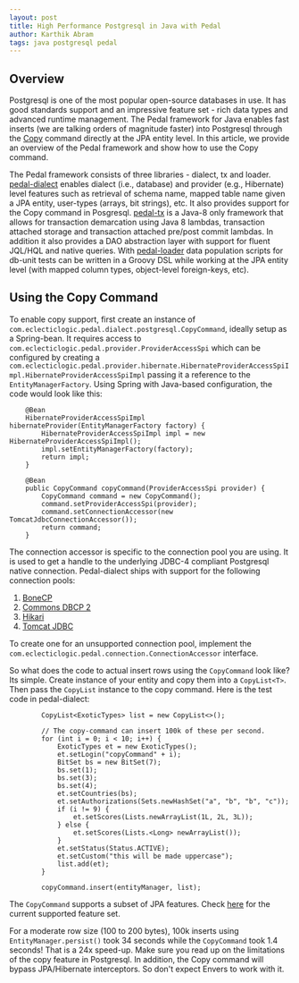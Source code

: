 ```yaml
---
layout: post
title: High Performance Postgresql in Java with Pedal
author: Karthik Abram
tags: java postgresql pedal 
---
```


## Overview

Postgresql is one of the most popular open-source databases in use. It has good standards support and an impressive feature set - rich data types and advanced runtime management. The Pedal framework for Java enables fast inserts (we are talking orders of magnitude faster) into Postgresql through the [Copy](http://www.postgresql.org/docs/9.4/static/sql-copy.html) command directly at the JPA entity level. In this article, we provide an overview of the Pedal framework and show how to use the Copy command.   
 
The Pedal framework consists of three libraries - dialect, tx and loader. [pedal-dialect](http://www.eclecticlogic.com/pedal-dialect) enables dialect (i.e., database) and provider (e.g., Hibernate) level features such as retrieval of schema name, mapped table name given a JPA entity, user-types (arrays, bit strings), etc. It also provides support for the Copy command in Posgresql. [pedal-tx](http://www.eclecticlogic.com/pedal-tx) is a Java-8 only framework that allows for transaction demarcation using Java 8 lambdas, transaction attached storage and transaction attached pre/post commit lambdas. In addition it also provides a DAO abstraction layer with support for fluent JQL/HQL and native queries. With [pedal-loader](http://www.eclecticlogic.com/pedal-loader) data population scripts for db-unit tests can be written in a Groovy DSL while working at the JPA entity level (with mapped column types, object-level foreign-keys, etc). 

## Using the Copy Command

To enable copy support, first create an instance of `com.eclecticlogic.pedal.dialect.postgresql.CopyCommand`, ideally setup as a Spring-bean. It requires access to `com.eclecticlogic.pedal.provider.ProviderAccessSpi` which can be configured by creating a `com.eclecticlogic.pedal.provider.hibernate.HibernateProviderAccessSpiImpl.HibernateProviderAccessSpiImpl` passing it a reference to the `EntityManagerFactory`. Using Spring with Java-based configuration, the code would look like this:

```
    @Bean
    HibernateProviderAccessSpiImpl hibernateProvider(EntityManagerFactory factory) {
        HibernateProviderAccessSpiImpl impl = new HibernateProviderAccessSpiImpl();
        impl.setEntityManagerFactory(factory);
        return impl;
    }

    @Bean
    public CopyCommand copyCommand(ProviderAccessSpi provider) {
        CopyCommand command = new CopyCommand();
        command.setProviderAccessSpi(provider);
        command.setConnectionAccessor(new TomcatJdbcConnectionAccessor());
        return command;
    }
``` 

The connection accessor is specific to the connection pool you are using. It is used to get a handle to the underlying JDBC-4 compliant Postgresql native connection. Pedal-dialect ships with support for the following connection pools:

1. [BoneCP](http://jolbox.com/)
2. [Commons DBCP 2](http://commons.apache.org/proper/commons-dbcp/)
3. [Hikari](https://github.com/brettwooldridge/HikariCP)
4. [Tomcat JDBC](http://tomcat.apache.org/tomcat-7.0-doc/jdbc-pool.html) 

To create one for an unsupported connection pool, implement the `com.eclecticlogic.pedal.connection.ConnectionAccessor` interface.

So what does the code to actual insert rows using the `CopyCommand` look like? Its simple. Create instance of your entity and copy them into a `CopyList<T>`. Then pass the `CopyList` instance to the copy command. Here is the test code in pedal-dialect:

```
        CopyList<ExoticTypes> list = new CopyList<>();

        // The copy-command can insert 100k of these per second.
        for (int i = 0; i < 10; i++) {
            ExoticTypes et = new ExoticTypes();
            et.setLogin("copyCommand" + i);
            BitSet bs = new BitSet(7);
            bs.set(1);
            bs.set(3);
            bs.set(4);
            et.setCountries(bs);
            et.setAuthorizations(Sets.newHashSet("a", "b", "b", "c"));
            if (i != 9) {
                et.setScores(Lists.newArrayList(1L, 2L, 3L));
            } else {
                et.setScores(Lists.<Long> newArrayList());
            }
            et.setStatus(Status.ACTIVE);
            et.setCustom("this will be made uppercase");
            list.add(et);
        }

        copyCommand.insert(entityManager, list);
```

The `CopyCommand` supports a subset of JPA features. Check [here](http://www.eclecticlogic.com/pedal-dialect#CopyCommandSupportedFeatures) for the current supported feature set. 

For a moderate row size (100 to 200 bytes), 100k inserts using `EntityManager.persist()` took 34 seconds while the `CopyCommand` took 1.4 seconds! That is a 24x speed-up. Make sure you read up on the limitations of the copy feature in Postgresql. In addition, the Copy command will bypass JPA/Hibernate interceptors. So don't expect Envers to work with it. 
